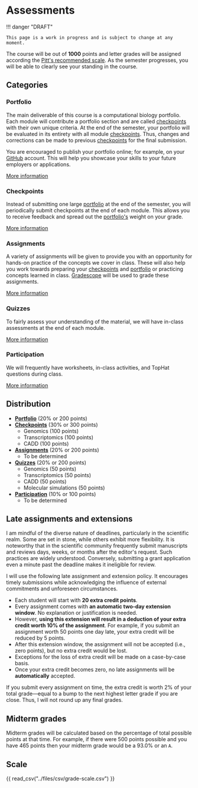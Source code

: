 # Assessments

!!! danger "DRAFT"

    This page is a work in progress and is subject to change at any moment.

The course will be out of **1000** points and letter grades will be assigned according the [Pitt's recommended scale](#scale).
As the semester progresses, you will be able to clearly see your standing in the course.

## Categories

### Portfolio

The main deliverable of this course is a computational biology portfolio.
Each module will contribute a portfolio section and are called [checkpoints](#checkpoints) with their own unique criteria.
At the end of the semester, your portfolio will be evaluated in its entirety with all module [checkpoints](#checkpoints).
Thus, changes and corrections can be made to previous [checkpoints](#checkpoints) for the final submission.

You are encouraged to publish your portfolio online; for example, on your [GitHub](https://www.github.com) account.
This will help you showcase your skills to your future employers or applications.

[More information](../assessments/portfolio.md)

### Checkpoints

Instead of submitting one large [portfolio](#portfolio) at the end of the semester, you will periodically submit checkpoints at the end of each module.
This allows you to receive feedback and spread out the [portfolio's](#portfolio) weight on your grade.

[More information](../assessments/checkpoints/README.md)

### Assignments

A variety of assignments will be given to provide you with an opportunity for hands-on practice of the concepts we cover in class.
These will also help you work towards preparing your [checkpoints](#checkpoints) and [portfolio](#portfolio) or practicing concepts learned in class.
[Gradescope](https://www.gradescope.com/) will be used to grade these assignments.

[More information](../assessments/assignments/README.md)

### Quizzes

To fairly assess your understanding of the material, we will have in-class assessments at the end of each module.

[More information](../assessments/quizzes/README.md)

### Participation

We will frequently have worksheets, in-class activities, and TopHat questions during class.

[More information](../assessments/participation/README.md)

## Distribution

-   [**Portfolio**](#portfolio) (20% or 200 points)
-   [**Checkpoints**](#checkpoints) (30% or 300 points)
    -   Genomics (100 points)
    -   Transcriptomics (100 points)
    -   CADD (100 points)
-   [**Assignments**](#assignments) (20% or 200 points)
    -   To be determined
-   [**Quizzes**](#quizzes) (20% or 200 points)
    -   Genomics (50 points)
    -   Transcriptomics (50 points)
    -   CADD (50 points)
    -   Molecular simulations (50 points)
-   [**Participation**](#participation) (10% or 100 points)
    -   To be determined

## Late assignments and extensions

I am mindful of the diverse nature of deadlines, particularly in the scientific realm.
Some are set in stone, while others exhibit more flexibility.
It is noteworthy that in the scientific community frequently submit manuscripts and reviews days, weeks, or months after the editor's request.
Such practices are widely understood.
Conversely, submitting a grant application even a minute past the deadline makes it ineligible for review.

I will use the following late assignment and extension policy.
It encourages timely submissions while acknowledging the influence of external commitments and unforeseen circumstances.

-   Each student will start with **20 extra credit points**.
-   Every assignment comes with **an automatic two-day extension window**.
    No explanation or justification is needed.
-   However, **using this extension will result in a deduction of your extra credit worth 10% of the assignment**.
    For example, if you submit an assignment worth 50 points one day late, your extra credit will be reduced by 5 points.
-   After this extension window, the assignment will not be accepted (i.e., zero points), but no extra credit would be lost.
-   Exceptions for the loss of extra credit will be made on a case-by-case basis.
-   Once your extra credit becomes zero, no late assignments will be **automatically** accepted.

If you submit every assignment on time, the extra credit is worth 2% of your total grade&mdash;equal to a bump to the next highest letter grade if you are close.
Thus, I will not round up any final grades.

## Midterm grades

Midterm grades will be calculated based on the percentage of total possible points at that time.
For example, if there were 500 points possible and you have 465 points then your midterm grade would be a 93.0% or an `A`.

## Scale

{{ read_csv("../files/csv/grade-scale.csv") }}
